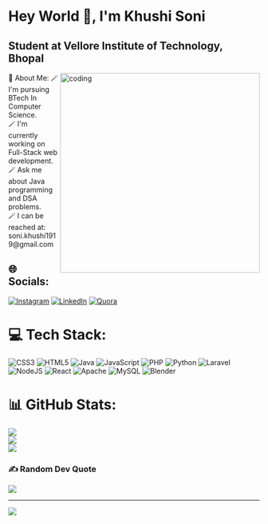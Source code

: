 <h1> Hey World 👋, I'm Khushi Soni </h1>
<h2>Student at Vellore Institute of Technology, Bhopal</h2>

<img align="right" alt="coding" width="400" src="https://i.pinimg.com/originals/e7/26/c7/e726c74ac081eed50feee1433d12c998.gif">
 💫 About Me:
🪄 I'm pursuing BTech In Computer Science.<br>🪄 I'm currently working on Full-Stack web development.<br>🪄 Ask me about Java programming and DSA problems.<br>🪄 I can be reached at: soni.khushi1919@gmail.com



## 🌐 Socials:
[![Instagram](https://img.shields.io/badge/Instagram-%23E4405F.svg?logo=Instagram&logoColor=white)](https://instagram.com/khushiiii_soniiii) [![LinkedIn](https://img.shields.io/badge/LinkedIn-%230077B5.svg?logo=linkedin&logoColor=white)](https://linkedin.com/in/khushi-soni-a8a888230) [![Quora](https://img.shields.io/badge/Quora-%23B92B27.svg?logo=Quora&logoColor=white)](https://quora.com/profile/Khushi-Soni-542) 

# 💻 Tech Stack:
![CSS3](https://img.shields.io/badge/css3-%231572B6.svg?style=plastic&logo=css3&logoColor=white) ![HTML5](https://img.shields.io/badge/html5-%23E34F26.svg?style=plastic&logo=html5&logoColor=white) ![Java](https://img.shields.io/badge/java-%23ED8B00.svg?style=plastic&logo=java&logoColor=white) ![JavaScript](https://img.shields.io/badge/javascript-%23323330.svg?style=plastic&logo=javascript&logoColor=%23F7DF1E) ![PHP](https://img.shields.io/badge/php-%23777BB4.svg?style=plastic&logo=php&logoColor=white) ![Python](https://img.shields.io/badge/python-3670A0?style=plastic&logo=python&logoColor=ffdd54) ![Laravel](https://img.shields.io/badge/laravel-%23FF2D20.svg?style=plastic&logo=laravel&logoColor=white) ![NodeJS](https://img.shields.io/badge/node.js-6DA55F?style=plastic&logo=node.js&logoColor=white) ![React](https://img.shields.io/badge/react-%2320232a.svg?style=plastic&logo=react&logoColor=%2361DAFB) ![Apache](https://img.shields.io/badge/apache-%23D42029.svg?style=plastic&logo=apache&logoColor=white) ![MySQL](https://img.shields.io/badge/mysql-%2300f.svg?style=plastic&logo=mysql&logoColor=white) ![Blender](https://img.shields.io/badge/blender-%23F5792A.svg?style=plastic&logo=blender&logoColor=white)
# 📊 GitHub Stats:
![](https://github-readme-stats.vercel.app/api?username=sonigitkhushi&theme=dark&hide_border=true&include_all_commits=false&count_private=false)<br/>
![](https://github-readme-streak-stats.herokuapp.com/?user=sonigitkhushi&theme=dark&hide_border=true)<br/>
![](https://github-readme-stats.vercel.app/api/top-langs/?username=sonigitkhushi&theme=dark&hide_border=true&include_all_commits=false&count_private=false&layout=compact)

### ✍️ Random Dev Quote
![](https://quotes-github-readme.vercel.app/api?type=horizontal&theme=radical)

---
[![](https://visitcount.itsvg.in/api?id=sonigitkhushi&icon=0&color=0)](https://visitcount.itsvg.in)

<!-- Proudly created with GPRM ( https://gprm.itsvg.in ) -->
